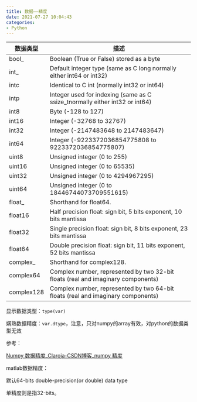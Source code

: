 ```yaml
---
title: 数据——精度
date: 2021-07-27 10:04:43
categories:
- Python
---
```

| 数据类型   | 描述                                                         |
| ---------- | ------------------------------------------------------------ |
| bool_      | Boolean (True or False) stored as a byte                     |
| int_       | Default integer type (same as C long normally either int64 or int32) |
| intc       | Identical to C int (normally int32 or int64)                 |
| intp       | Integer used for indexing (same as C ssize_tnormally either int32 or int64) |
| int8       | Byte (-128 to 127)                                           |
| int16      | Integer (-32768 to 32767)                                    |
| int32      | Integer (-2147483648 to 2147483647)                          |
| int64      | Integer (-9223372036854775808 to 9223372036854775807)        |
| uint8      | Unsigned integer (0 to 255)                                  |
| uint16     | Unsigned integer (0 to 65535)                                |
| uint32     | Unsigned integer (0 to 4294967295)                           |
| uint64     | Unsigned integer (0 to 18446744073709551615)                 |
| float_     | Shorthand for float64.                                       |
| float16    | Half precision float: sign bit, 5 bits exponent, 10 bits mantissa |
| float32    | Single precision float: sign bit, 8 bits exponent, 23 bits mantissa |
| float64    | Double precision float: sign bit, 11 bits exponent, 52 bits mantissa |
| complex_   | Shorthand for complex128.                                    |
| complex64  | Complex number, represented by two 32-bit floats (real and imaginary components) |
| complex128 | Complex number, represented by two 64-bit floats (real and imaginary components) |

显示数据类型：`type(var)`

娴熟数据精度：`var.dtype`，注意，只对numpy的array有效，对python的数据类型无效

参考：

[Numpy 数据精度_Claroja-CSDN博客_numpy 精度](https://blog.csdn.net/claroja/article/details/74529250)



matlab数据精度：

默认64-bits double-precision(or double) data type

单精度则是指32-bits。